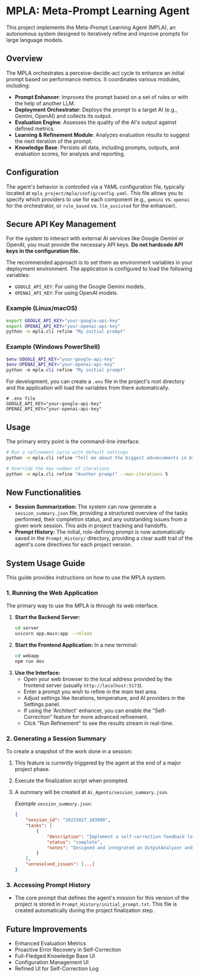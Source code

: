 # MPLA: Meta-Prompt Learning Agent

This project implements the Meta-Prompt Learning Agent (MPLA), an autonomous system designed to iteratively refine and improve prompts for large language models.

## Overview

The MPLA orchestrates a perceive-decide-act cycle to enhance an initial prompt based on performance metrics. It coordinates various modules, including:

-   **Prompt Enhancer**: Improves the prompt based on a set of rules or with the help of another LLM.
-   **Deployment Orchestrator**: Deploys the prompt to a target AI (e.g., Gemini, OpenAI) and collects its output.
-   **Evaluation Engine**: Assesses the quality of the AI's output against defined metrics.
-   **Learning & Refinement Module**: Analyzes evaluation results to suggest the next iteration of the prompt.
-   **Knowledge Base**: Persists all data, including prompts, outputs, and evaluation scores, for analysis and reporting.

## Configuration

The agent's behavior is controlled via a YAML configuration file, typically located at `mpla_project/mpla/config/config.yaml`. This file allows you to specify which providers to use for each component (e.g., `gemini` vs. `openai` for the orchestrator, or `rule_based` vs. `llm_assisted` for the enhancer).

## Secure API Key Management

For the system to interact with external AI services like Google Gemini or OpenAI, you must provide the necessary API keys. **Do not hardcode API keys in the configuration file.**

The recommended approach is to set them as environment variables in your deployment environment. The application is configured to load the following variables:

-   `GOOGLE_API_KEY`: For using the Google Gemini models.
-   `OPENAI_API_KEY`: For using OpenAI models.

### Example (Linux/macOS)

```bash
export GOOGLE_API_KEY="your-google-api-key"
export OPENAI_API_KEY="your-openai-api-key"
python -m mpla.cli refine "My initial prompt"
```

### Example (Windows PowerShell)

```powershell
$env:GOOGLE_API_KEY="your-google-api-key"
$env:OPENAI_API_KEY="your-openai-api-key"
python -m mpla.cli refine "My initial prompt"
```

For development, you can create a `.env` file in the project's root directory and the application will load the variables from there automatically.

```
# .env file
GOOGLE_API_KEY="your-google-api-key"
OPENAI_API_KEY="your-openai-api-key"
```

## Usage

The primary entry point is the command-line interface.

```bash
# Run a refinement cycle with default settings
python -m mpla.cli refine "Tell me about the biggest advancements in AI." --config-path mpla_project/mpla/config/config.yaml

# Override the max number of iterations
python -m mpla.cli refine "Another prompt" --max-iterations 5
``` 
## New Functionalities

*   **Session Summarization:** The system can now generate a `session_summary.json` file, providing a structured overview of the tasks performed, their completion status, and any outstanding issues from a given work session. This aids in project tracking and handoffs.
*   **Prompt History:** The initial, role-defining prompt is now automatically saved in the `Prompt_History/` directory, providing a clear audit trail of the agent's core directives for each project version.

## System Usage Guide

This guide provides instructions on how to use the MPLA system.

### 1. Running the Web Application

The primary way to use the MPLA is through its web interface.

1.  **Start the Backend Server:**
    ```bash
    cd server
    uvicorn app.main:app --reload
    ```
2.  **Start the Frontend Application:**
    In a new terminal:
    ```bash
    cd webapp
    npm run dev
    ```
3.  **Use the Interface:**
    *   Open your web browser to the local address provided by the frontend server (usually `http://localhost:5173`).
    *   Enter a prompt you wish to refine in the main text area.
    *   Adjust settings like iterations, temperature, and AI providers in the Settings panel.
    *   If using the 'Architect' enhancer, you can enable the "Self-Correction" feature for more advanced refinement.
    *   Click "Run Refinement" to see the results stream in real-time.

### 2. Generating a Session Summary

To create a snapshot of the work done in a session:

1.  This feature is currently triggered by the agent at the end of a major project phase.
2.  Execute the finalization script when prompted.
3.  A summary will be created at `Ai_Agents/session_summary.json`.

    *Example `session_summary.json`:*
    ```json
    {
        "session_id": "20231027_103000",
        "tasks": [
            {
                "description": "Implement a self-correction feedback loop.",
                "status": "complete",
                "notes": "Designed and integrated an OutputAnalyzer and a PromptReviser..."
            }
        ],
        "unresolved_issues": [...]
    }
    ```

### 3. Accessing Prompt History

*   The core prompt that defines the agent's mission for this version of the project is stored in `Prompt_History/initial_prompt.txt`. This file is created automatically during the project finalization step.

## Future Improvements

*   Enhanced Evaluation Metrics
*   Proactive Error Recovery in Self-Correction
*   Full-Fledged Knowledge Base UI
*   Configuration Management UI
*   Refined UI for Self-Correction Log

